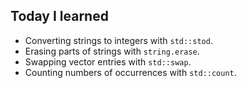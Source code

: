 ## Today I learned

* Converting strings to integers with `std::stod`.
* Erasing parts of strings with `string.erase`.
* Swapping vector entries with `std::swap`.
* Counting numbers of occurrences with `std::count`.
